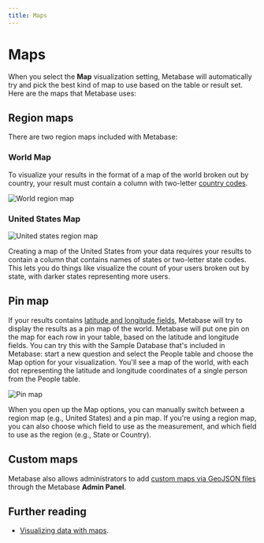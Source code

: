 ```yaml
---
title: Maps
---
```


# Maps

When you select the **Map** visualization setting, Metabase will automatically try and pick the best kind of map to use based on the table or result set. Here are the maps that Metabase uses:

## Region maps

There are two region maps included with Metabase:

### World Map

To visualize your results in the format of a map of the world broken out by country, your result must contain a column with two-letter [country codes](https://www.metabase.com/glossary/country_code).

![World region map](../../../images/world-region-map.png)

### United States Map

![United states region map](../../../images/map.png)

Creating a map of the United States from your data requires your results to contain a column that contains names of states or two-letter state codes. This lets you do things like visualize the count of your users broken out by state, with darker states representing more users.

## Pin map

If your results contains [latitude and longitude fields](../../../../data-modeling/field-types.md), Metabase will try to display the results as a pin map of the world. Metabase will put one pin on the map for each row in your table, based on the latitude and longitude fields. You can try this with the Sample Database that's included in Metabase: start a new question and select the People table and choose the Map option for your visualization. You'll see a map of the world, with each dot representing the latitude and longitude coordinates of a single person from the People table.

![Pin map](../../../images/pin-map.png)

When you open up the Map options, you can manually switch between a region map (e.g., United States) and a pin map. If you're using a region map, you can also choose which field to use as the measurement, and which field to use as the region (e.g., State or Country).

## Custom maps

Metabase also allows administrators to add [custom maps via GeoJSON files](../../../../configuring-metabase/custom-maps.md) through the Metabase **Admin Panel**.

## Further reading

- [Visualizing data with maps](https://www.metabase.com/learn/metabase-basics/querying-and-dashboards/visualization/maps).
